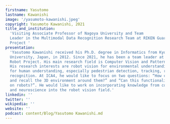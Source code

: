 ```yaml
---
firstname: Yasutomo
lastname: Kawanishi
image: '/yasumoto-kawanishi.jpeg'
copyright: Yasumoto Kawanishi, 2021
title_and_institution:
  'Visiting Associate Professor of Nagoya University and Team
  Leader in the Multimodal Data Recognition Research Team at RIKEN Guardian Robot
  Project '
presentation:
  'Yasutomo Kawanishi received his Ph.D. degree in Informatics from Kyoto
  University, Japan, in 2012. Since 2021, he has been a team leader at RIKEN Guardian
  Robot Project. His main research field is Computer Vision and Pattern Recognition.
  His research interests are robot vision for environmental understanding and surveillance
  for human understanding, especially pedestrian detection, tracking, retrieval, and
  recognition. At ICA4, he would like to focus on two questions: “How can humans remember
  and recall the 3D environment around them?” and “Can this functionality be implemented
  on robots?”. He would like to work on incorporating knowledge from cognitive science
  and neuroscience into the robot vision field.'
linkedin: ''
twitter: ''
wikipedia: ''
website: ''
podcast: content/Blog/Yasutomo Kawanishi.md
---
```


